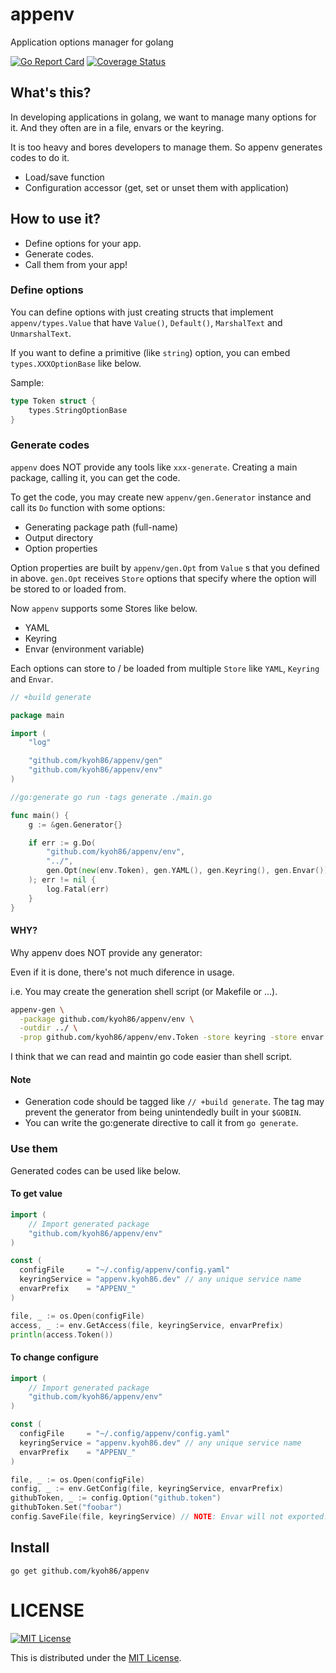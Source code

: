 # appenv

Application options manager for golang

[![Go Report Card](https://goreportcard.com/badge/github.com/kyoh86/appenv)](https://goreportcard.com/report/github.com/kyoh86/appenv)
[![Coverage Status](https://img.shields.io/codecov/c/github/kyoh86/appenv.svg)](https://codecov.io/gh/kyoh86/appenv)

## What's this?

In developing applications in golang, we want to manage many options for it.
And they often are in a file, envars or the keyring.

It is too heavy and bores developers to manage them.
So appenv generates codes to do it.

- Load/save function
- Configuration accessor (get, set or unset them with application)

## How to use it?

- Define options for your app.
- Generate codes.
- Call them from your app!

### Define options

You can define options with just creating structs that
implement `appenv/types.Value` that
have `Value()`, `Default()`, `MarshalText` and `UnmarshalText`.

If you want to define a primitive (like `string`) option,
you can embed `types.XXXOptionBase` like below.

Sample:

```go
type Token struct {
	types.StringOptionBase
}
```

### Generate codes

`appenv` does NOT provide any tools like `xxx-generate`.
Creating a main package, calling it, you can get the code.

To get the code, you may create new `appenv/gen.Generator`
instance and call its `Do` function with some options:

- Generating package path (full-name)
- Output directory
- Option properties

Option properties are built by `appenv/gen.Opt` from
`Value` s that you defined in above.
`gen.Opt` receives `Store` options that specify 
where the option will be stored to or loaded from.

Now `appenv` supports some Stores like below.

- YAML
- Keyring
- Envar (environment variable)

Each options can store to / be loaded from multiple `Store`
like `YAML`, `Keyring` and `Envar`.

```go
// +build generate

package main

import (
	"log"

	"github.com/kyoh86/appenv/gen"
	"github.com/kyoh86/appenv/env"
)

//go:generate go run -tags generate ./main.go

func main() {
	g := &gen.Generator{}

	if err := g.Do(
		"github.com/kyoh86/appenv/env",
		"../",
		gen.Opt(new(env.Token), gen.YAML(), gen.Keyring(), gen.Envar()),
	); err != nil {
		log.Fatal(err)
	}
}
```

#### WHY?

Why appenv does NOT provide any generator:

Even if it is done, there's not much diference in usage.

i.e. You may create the generation shell script (or Makefile or ...).

```sh
appenv-gen \
  -package github.com/kyoh86/appenv/env \
  -outdir ../ \
  -prop github.com/kyoh86/appenv/env.Token -store keyring -store envar
```

I think that we can read and maintin go code easier than shell script.

#### Note

- Generation code should be tagged like `// +build generate`.
The tag may prevent the generator from being unintendedly built in your `$GOBIN`.
- You can write the go:generate directive to call it from `go generate`.

### Use them

Generated codes can be used like below.

#### To get value

```go
import (
	// Import generated package
	"github.com/kyoh86/appenv/env"
)

const (
  configFile     = "~/.config/appenv/config.yaml"
  keyringService = "appenv.kyoh86.dev" // any unique service name
  envarPrefix    = "APPENV_" 
)

file, _ := os.Open(configFile)
access, _ := env.GetAccess(file, keyringService, envarPrefix)
println(access.Token())
```

#### To change configure

```go
import (
	// Import generated package
	"github.com/kyoh86/appenv/env"
)

const (
  configFile     = "~/.config/appenv/config.yaml"
  keyringService = "appenv.kyoh86.dev" // any unique service name
  envarPrefix    = "APPENV_" 
)

file, _ := os.Open(configFile)
config, _ := env.GetConfig(file, keyringService, envarPrefix)
githubToken, _ := config.Option("github.token")
githubToken.Set("foobar")
config.SaveFile(file, keyringService) // NOTE: Envar will not exported.
```

## Install

```
go get github.com/kyoh86/appenv
```

# LICENSE

[![MIT License](http://img.shields.io/badge/license-MIT-blue.svg)](http://www.opensource.org/licenses/MIT)

This is distributed under the [MIT License](http://www.opensource.org/licenses/MIT).

